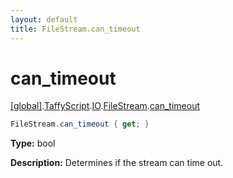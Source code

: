 ```yaml
---
layout: default
title: FileStream.can_timeout
---
```


# can_timeout

[\[global\]]({{site.baseurl}}/docs/).[TaffyScript]({{site.baseurl}}/docs/TaffyScript/).[IO]({{site.baseurl}}/docs/TaffyScript/IO/).[FileStream]({{site.baseurl}}/docs/TaffyScript/IO/FileStream/).[can_timeout]({{site.baseurl}}/docs/TaffyScript/IO/FileStream/can_timeout/)

```cs
FileStream.can_timeout { get; }
```

**Type:** bool

**Description:** Determines if the stream can time out.
